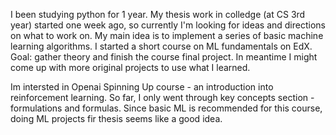 I been studying python for 1 year. My thesis work in colledge (at CS 3rd year) started one week ago, so currently I'm looking for ideas and directions on what to work on. My main idea is to implement a series of basic machine learning algorithms. I started a short course on ML fundamentals on EdX. Goal: gather theory and finish the course final project. In meantime I might come up with more original projects to use what I learned.

Im intersted in Openai Spinning Up course - an introduction into reinforcement learning. So far, I only went through key concepts section - formulations and formulas. Since basic ML is recommended for this course, doing ML projects fir thesis seems like a good idea. 

